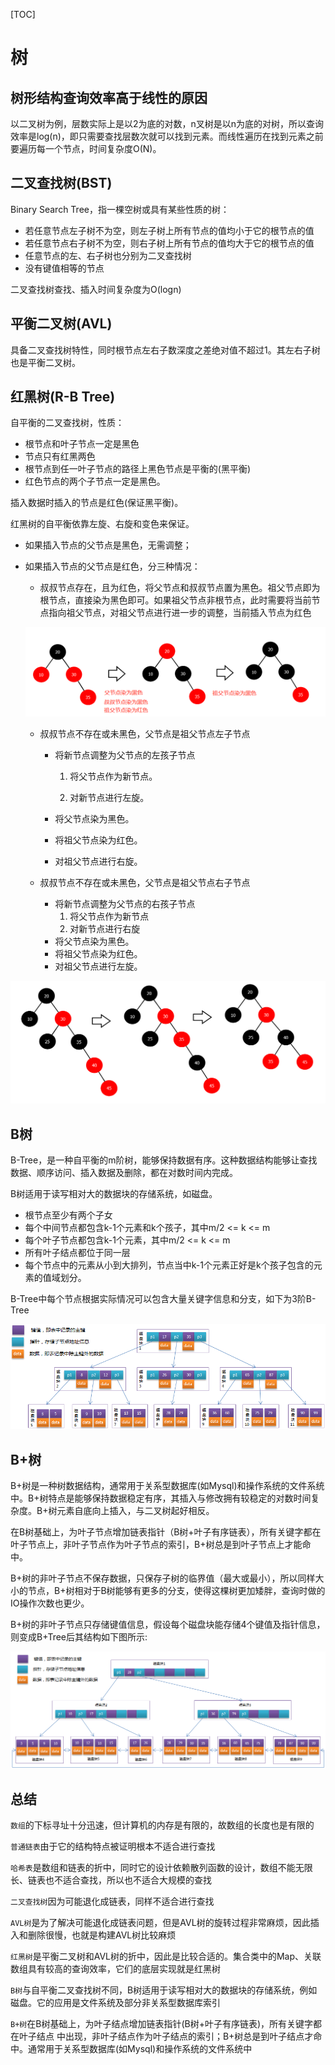 [TOC]

# 树

## 树形结构查询效率高于线性的原因

以二叉树为例，层数实际上是以2为底的对数，n叉树是以n为底的对树，所以查询效率是log(n)，即只需要查找层数次就可以找到元素。而线性遍历在找到元素之前要遍历每一个节点，时间复杂度O(N)。

## 二叉查找树(BST)

Binary Search Tree，指一棵空树或具有某些性质的树：

- 若任意节点左子树不为空，则左子树上所有节点的值均小于它的根节点的值
- 若任意节点右子树不为空，则右子树上所有节点的值均大于它的根节点的值
- 任意节点的左、右子树也分别为二叉查找树
- 没有键值相等的节点

二叉查找树查找、插入时间复杂度为O(logn)



## 平衡二叉树(AVL)

具备二叉查找树特性，同时根节点左右子数深度之差绝对值不超过1。其左右子树也是平衡二叉树。



## 红黑树(R-B Tree)

自平衡的二叉查找树，性质：

- 根节点和叶子节点一定是黑色
- 节点只有红黑两色
- 根节点到任一叶子节点的路径上黑色节点是平衡的(黑平衡)
- 红色节点的两个子节点一定是黑色。

插入数据时插入的节点是红色(保证黑平衡)。

红黑树的自平衡依靠左旋、右旋和变色来保证。

- 如果插入节点的父节点是黑色，无需调整；

- 如果插入节点的父节点是红色，分三种情况：

  - 叔叔节点存在，且为红色，将父节点和叔叔节点置为黑色。祖父节点即为根节点，直接染为黑色即可。如果祖父节点非根节点，此时需要将当前节点指向祖父节点，对祖父节点进行进一步的调整，当前插入节点为红色

  ![img](https://github.com/lission/markdownPics/blob/main/data/%E7%BA%A2%E9%BB%91%E6%A0%91%E5%8F%94%E5%8F%94%E8%8A%82%E7%82%B9%E4%B8%BA%E7%BA%A2%E8%89%B2.png?raw=true)

  - 叔叔节点不存在或未黑色，父节点是祖父节点左子节点

    - 将新节点调整为父节点的左孩子节点

      1. 将父节点作为新节点。

      2. 对新节点进行左旋。

    - 将父节点染为黑色。

    - 将祖父节点染为红色。

    - 对祖父节点进行右旋。

  - 叔叔节点不存在或未黑色，父节点是祖父节点右子节点

    - 将新节点调整为父节点的右孩子节点
      1. 将父节点作为新节点
      2. 对新节点进行右旋
    - 将父节点染为黑色。
    - 将祖父节点染为红色。
    - 对祖父节点进行左旋。 

![img](https://github.com/lission/markdownPics/blob/main/data/%E7%BA%A2%E9%BB%91%E6%A0%91%E5%8F%94%E5%8F%94%E8%8A%82%E7%82%B9%E4%B8%BA%E9%BB%91%E8%89%B2.png?raw=true)



## B树

B-Tree，是一种自平衡的m阶树，能够保持数据有序。这种数据结构能够让查找数据、顺序访问、插入数据及删除，都在对数时间内完成。

B树适用于读写相对大的数据块的存储系统，如磁盘。

- 根节点至少有两个子女
- 每个中间节点都包含k-1个元素和k个孩子，其中m/2 <= k <= m
- 每个叶子节点都包含k-1个元素，其中m/2 <= k <= m
- 所有叶子结点都位于同一层
- 每个节点中的元素从小到大排列，节点当中k-1个元素正好是k个孩子包含的元素的值域划分。

B-Tree中每个节点根据实际情况可以包含大量关键字信息和分支，如下为3阶B-Tree

![img](https://github.com/lission/markdownPics/blob/main/data/alg-tree-15.png?raw=true)



## B+树

B+树是一种树数据结构，通常用于关系型数据库(如Mysql)和操作系统的文件系统中。B+树特点是能够保持数据稳定有序，其插入与修改拥有较稳定的对数时间复杂度。B+树元素自底向上插入，与二叉树起好相反。

在B树基础上，为叶子节点增加链表指针（B树+叶子有序链表），所有关键字都在叶子节点上，非叶子节点作为叶子节点的索引，B+树总是到叶子节点上才能命中。

B+树的非叶子节点不保存数据，只保存子树的临界值（最大或最小），所以同样大小的节点，B+树相对于B树能够有更多的分支，使得这棵树更加矮胖，查询时做的IO操作次数也更少。

B+树的非叶子节点只存储键值信息，假设每个磁盘块能存储4个键值及指针信息，则变成B+Tree后其结构如下图所示:

![img](https://github.com/lission/markdownPics/blob/main/data/alg-tree-16.png?raw=true)



## 总结

`数组`的下标寻址十分迅速，但计算机的内存是有限的，故数组的长度也是有限的

`普通链表`由于它的结构特点被证明根本不适合进行查找

`哈希表`是数组和链表的折中，同时它的设计依赖散列函数的设计，数组不能无限长、链表也不适合查找，所以也不适合大规模的查找

`二叉查找树`因为可能退化成链表，同样不适合进行查找

`AVL树`是为了解决可能退化成链表问题，但是AVL树的旋转过程非常麻烦，因此插入和删除很慢，也就是构建AVL树比较麻烦

`红黑树`是平衡二叉树和AVL树的折中，因此是比较合适的。集合类中的Map、关联数组具有较高的查询效率，它们的底层实现就是红黑树

`B树`与自平衡二叉查找树不同，B树适用于读写相对大的数据块的存储系统，例如磁盘。它的应用是文件系统及部分非关系型数据库索引

`B+树`在B树基础上，为叶子结点增加链表指针(B树+叶子有序链表)，所有关键字都在叶子结点 中出现，非叶子结点作为叶子结点的索引；B+树总是到叶子结点才命中。通常用于关系型数据库(如Mysql)和操作系统的文件系统中